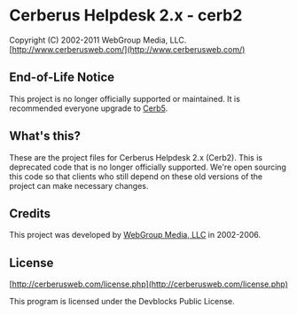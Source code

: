 Cerberus Helpdesk 2.x - cerb2
===========================================
Copyright (C) 2002-2011 WebGroup Media, LLC.  
[http://www.cerberusweb.com/](http://www.cerberusweb.com/)  

End-of-Life Notice
------------------
This project is no longer officially supported or maintained.  It is recommended everyone upgrade to [Cerb5](http://github.com/wgm/cerb5).

What's this?
------------
These are the project files for Cerberus Helpdesk 2.x (Cerb2).  This is deprecated code that is no longer officially supported.  We're open sourcing this code so that clients who still depend on these old versions of the project can make necessary changes.

Credits
-------
This project was developed by [WebGroup Media, LLC](http://www.cerberusweb.com/) in 2002-2006.

License
-------

[http://cerberusweb.com/license.php](http://cerberusweb.com/license.php)

This program is licensed under the Devblocks Public License.